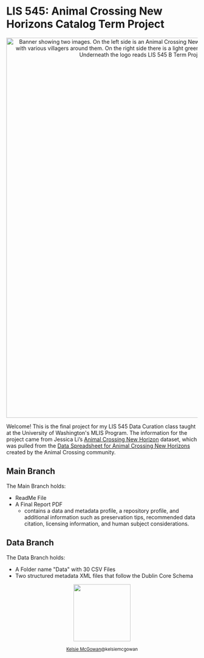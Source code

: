 # LIS 545: Animal Crossing New Horizons Catalog Term Project
<p align="center">
    <img width="1000" src="https://github.com/agw25/Animal-Crossing-New-Horizons-Catalog-Repository/assets/161785109/db249772-b8fe-4626-a72d-a4cb59527839" alt="Banner showing two images. On the left side is an Animal Crossing New Horizons promotional banner that shows two player characters crafting with various villagers around them. On the right side there is a light green background with the Welcome to Animal Crossing New Horizons logo. Underneath the logo reads LIS 545 B Term Project Animal Crossing New Horizons Repository">
</p>

Welcome! This is the final project for my LIS 545 Data Curation class taught at the University of Washington's MLIS Program. The information for the project came from Jessica Li’s [Animal Crossing New Horizon](https://www.kaggle.com/datasets/jessicali9530/animal-crossing-new-horizons-nookplaza-dataset) dataset, which was pulled from the [Data Spreadsheet for Animal Crossing New Horizons](https://docs.google.com/spreadsheets/u/1/d/13d_LAJPlxMa_DubPTuirkIV4DERBMXbrWQsmSh8ReK4/edit?usp=sharing&usp=embed_facebook) created by the Animal Crossing community. 

## Main Branch
The Main Branch holds: 
* ReadMe File
* A Final Report PDF
  * contains a data and metadata profile, a repository profile, and additional information such as preservation tips, recommended data citation, licensing information, and human subject considerations.
## Data Branch
The Data Branch holds: 
* A Folder name "Data" with 30 CSV Files
* Two structured metadata XML files that follow the Dublin Core Schema 


<p align= "center">
  <img width="150" height="150" src="https://github.com/agw25/Animal-Crossing-New-Horizons-Catalog-Repository/assets/161785109/d2256144-087a-437e-978d-aed9f7130d01">
</p>


<sub align="center" > 
  
  [Kelsie McGowan](https://kelsiem.wixsite.com/portfolio)@kelsiemcgowan </sub>
